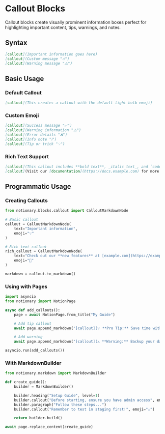 # Callout Blocks

Callout blocks create visually prominent information boxes perfect for highlighting important content, tips, warnings, and notes.

## Syntax

```markdown
[callout](Important information goes here)
[callout](Custom message "🔥")
[callout](Warning message "⚠️")
```

## Basic Usage

### Default Callout

```markdown
[callout](This creates a callout with the default light bulb emoji)
```

### Custom Emoji

```markdown
[callout](Success message "✅")
[callout](Warning information "⚠️")
[callout](Error details "❌")
[callout](Info note "ℹ️")
[callout](Tip or trick "💡")
```

### Rich Text Support

```markdown
[callout](This callout includes **bold text**, _italic text_, and `code` "🚀")
[callout](Visit our [documentation](https://docs.example.com) for more details "📚")
```

## Programmatic Usage

### Creating Callouts

```python
from notionary.blocks.callout import CalloutMarkdownNode

# Basic callout
callout = CalloutMarkdownNode(
    text="Important information",
    emoji="💡"
)

# Rich text callout
rich_callout = CalloutMarkdownNode(
    text="Check out our **new features** at [example.com](https://example.com)",
    emoji="🚀"
)

markdown = callout.to_markdown()
```

### Using with Pages

```python
import asyncio
from notionary import NotionPage

async def add_callouts():
    page = await NotionPage.from_title("My Guide")

    # Add tip callout
    await page.append_markdown('[callout](💡 **Pro Tip:** Save time with shortcuts "💡")')

    # Add warning
    await page.append_markdown('[callout](⚠️ **Warning:** Backup your data first "⚠️")')

asyncio.run(add_callouts())
```

### With MarkdownBuilder

```python
from notionary.markdown import MarkdownBuilder

def create_guide():
    builder = MarkdownBuilder()

    builder.heading("Setup Guide", level=1)
    builder.callout("Before starting, ensure you have admin access", emoji="🔑")
    builder.paragraph("Follow these steps...")
    builder.callout("Remember to test in staging first!", emoji="⚠️")

    return builder.build()

await page.replace_content(create_guide)
```
